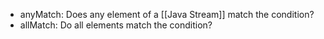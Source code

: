 - anyMatch: Does any element of a [[Java Stream]] match the condition?
- allMatch: Do all elements match the condition?